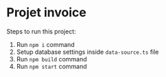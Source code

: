 # Projet invoice

Steps to run this project:

1. Run `npm i` command
2. Setup database settings inside `data-source.ts` file
3. Run `npm build` command
4. Run `npm start` command
